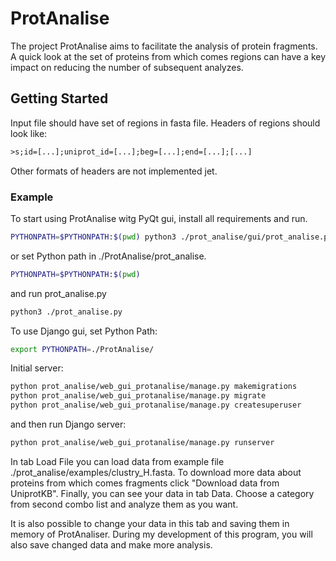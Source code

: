 # ProtAnalise

The project ProtAnalise aims to facilitate the analysis of protein fragments. A quick look at the set of proteins from which comes regions can have a key impact on reducing the number of subsequent analyzes.

## Getting Started

Input file should have set of regions in fasta file. Headers of regions should look like:
```txt
>s;id=[...];uniprot_id=[...];beg=[...];end=[...];[...]
```

Other formats of headers are not implemented jet.

### Example

To start using ProtAnalise witg PyQt gui, install all requirements and run.

```bash
PYTHONPATH=$PYTHONPATH:$(pwd) python3 ./prot_analise/gui/prot_analise.py
```
or set Python path in ./ProtAnalise/prot_analise.

```bash
PYTHONPATH=$PYTHONPATH:$(pwd)
```

and run prot_analise.py 

```bash
python3 ./prot_analise.py
```

To use Django gui, set Python Path:

```bash
export PYTHONPATH=./ProtAnalise/
```

Initial server:

```bash
python prot_analise/web_gui_protanalise/manage.py makemigrations
python prot_analise/web_gui_protanalise/manage.py migrate
python prot_analise/web_gui_protanalise/manage.py createsuperuser
```

and then run Django server:

```bash
python prot_analise/web_gui_protanalise/manage.py runserver
```

In tab Load File you can load data from example file ./prot_analise/examples/clustry_H.fasta. To download more data about 
proteins from which comes fragments click "Download data from UniprotKB". 
Finally, you can see your data in tab Data. Choose a category from second combo list and analyze them as you want.

It is also possible to change your data in this tab and saving them in memory of ProtAnaliser. During my development of 
this program, you will also save changed data and make more analysis. 
 